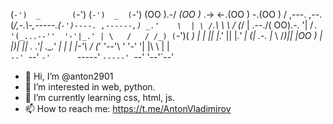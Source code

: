 

 (`-')  _       (`-')                       (`-')  _  (`-') 
 (OO ).-/      _(OO )_             .->   <-.(OO )  \-.(OO ) 
 / ,---.  ,--.(_/,-.\\-,-----.(`-')----. ,------,) _.'    \ 
 | \ /`.\ \   \ / (_/ |  .--./( OO).-.  '|   /`. '(_...--'' 
 '-'|_.' | \   /   / /_) (`-')( _) | |  ||  |_.' ||  |_.' | 
(|  .-.  |_ \     /_)||  |OO ) \|  |)|  ||  .   .'|  .___.' 
 |  | |  |\-'\   /  (_'  '--'\  '  '-'  '|  |\  \ |  |      
 `--' `--'    `-'      `-----'   `-----' `--' '--'`--'      



- 👋 Hi, I’m @anton2901
- 👀 I’m interested in web, python.
- 🌱 I’m currently learning css, html, js.
- 📫 How to reach me: https://t.me/AntonVladimirov
